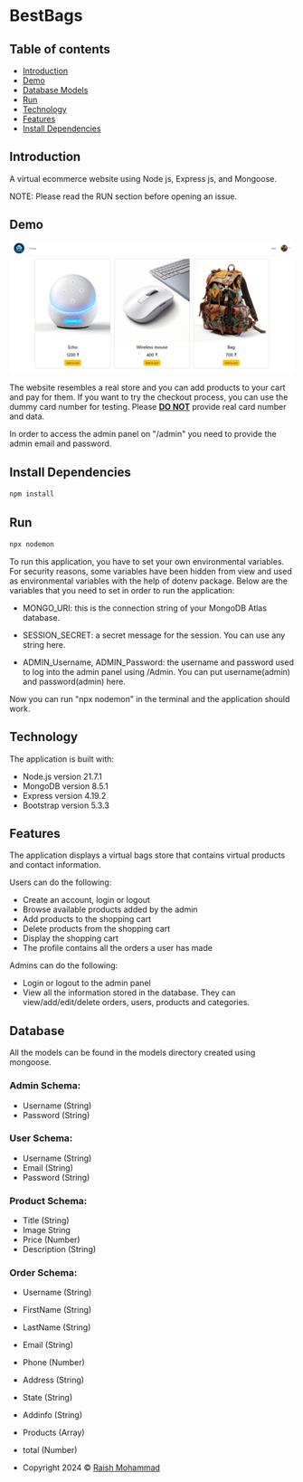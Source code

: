 # BestBags

## Table of contents

- [Introduction](#introduction)
- [Demo](#demo)
- [Database Models](#database)
- [Run](#run)
- [Technology](#technology)
- [Features](#features)
- [Install Dependencies](#Install)


## Introduction

A virtual ecommerce website using Node js, Express js, and Mongoose.

NOTE: Please read the RUN section before opening an issue.

## Demo

![screenshot](screenshot.png)

The website resembles a real store and you can add products to your cart and pay for them. If you want to try the checkout process, you can use the dummy card number for testing. Please <u><b>DO NOT</b></u> provide real card number and data.

In order to access the admin panel on "/admin" you need to provide the admin email and password.

## Install Dependencies

```bash
npm install 
```

## Run

```bash
npx nodemon
```

To run this application, you have to set your own environmental variables. For security reasons, some variables have been hidden from view and used as environmental variables with the help of dotenv package. Below are the variables that you need to set in order to run the application:

- MONGO_URI: this is the connection string of your MongoDB Atlas database.

- SESSION_SECRET: a secret message for the session. You can use any string here.

- ADMIN_Username, ADMIN_Password: the username and password used to log into the admin panel using /Admin. You can put username(admin) and password(admin) here.

Now you can run "npx nodemon" in the terminal and the application should work.

## Technology

The application is built with:

- Node.js version 21.7.1
- MongoDB version 8.5.1
- Express version 4.19.2
- Bootstrap version 5.3.3

## Features

The application displays a virtual bags store that contains virtual products and contact information.

Users can do the following:

- Create an account, login or logout
- Browse available products added by the admin
- Add products to the shopping cart
- Delete products from the shopping cart
- Display the shopping cart
- The profile contains all the orders a user has made

Admins can do the following:

- Login or logout to the admin panel
- View all the information stored in the database. They can view/add/edit/delete orders, users, products and categories.

## Database

All the models can be found in the models directory created using mongoose.

### Admin Schema:

- Username (String)
- Password (String)

### User Schema:

- Username (String)
- Email (String)
- Password (String)

### Product Schema:

-  Title (String)
-  Image String
-  Price (Number)
-  Description (String)

### Order Schema:

-  Username (String)
-  FirstName (String)
-  LastName (String)
-  Email (String)
-  Phone (Number)
-  Address (String)
-  State (String)
-  Addinfo (String)
-  Products (Array)
-  total (Number)

- Copyright 2024 © [Raish Mohammad](https://github.com/nawab1609)
